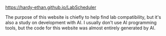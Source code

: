 https://hardy-ethan.github.io/LabScheduler

The purpose of this website is chiefly to help find lab compatibility, but it's also a study on development with AI. I usually don't use AI programming tools, but the code for this website was almost entirely generated by AI.